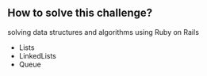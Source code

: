 ## How to solve this challenge?

solving data structures and algorithms using Ruby on Rails 

- Lists
- LinkedLists
- Queue